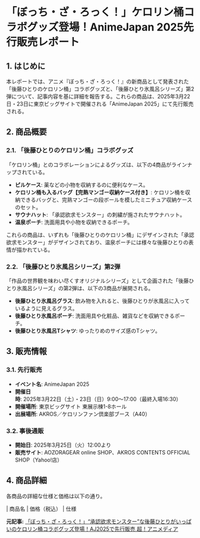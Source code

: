 # 「ぼっち・ざ・ろっく！」ケロリン桶コラボグッズ登場！AnimeJapan 2025先行販売レポート

## 1. はじめに

本レポートでは、アニメ『ぼっち・ざ・ろっく！』の新商品として発表された「後藤ひとりのケロリン桶」コラボグッズと、「後藤ひとり氷風呂シリーズ」第2弾について、記事内容を基に詳細を報告する。これらの商品は、2025年3月22日・23日に東京ビッグサイトで開催される「AnimeJapan 2025」にて先行販売される。

## 2. 商品概要

### 2.1. 「後藤ひとりのケロリン桶」コラボグッズ

「ケロリン桶」とのコラボレーションによるグッズは、以下の4商品がラインナップされている。

* **ピルケース**: 薬などの小物を収納するのに便利なケース。
* **ケロリン桶も入るバッグ【完熟マンゴー収納ケース付き】**: ケロリン桶を収納できるバッグと、完熟マンゴーの段ボールを模したミニチュア収納ケースのセット。
* **サウナハット**: 「承認欲求モンスター」の刺繍が施されたサウナハット。
* **温泉ポーチ**: 洗面用具や小物を収納できるポーチ。

これらの商品は、いずれも「後藤ひとりのケロリン桶」にデザインされた「承認欲求モンスター」がデザインされており、温泉ポーチには様々な後藤ひとりの表情が描かれている。

### 2.2. 「後藤ひとり氷風呂シリーズ」第2弾

「作品の世界観を味わい尽くすオリジナルシリーズ」として企画された「後藤ひとり氷風呂シリーズ」の第2弾は、以下の3商品が展開される。

* **後藤ひとり氷風呂グラス**: 飲み物を入れると、後藤ひとりが氷風呂に入っているように見えるグラス。
* **後藤ひとり氷風呂ポーチ**: 洗面用具や化粧品、雑貨などを収納できるポーチ。
* **後藤ひとり氷風呂Tシャツ**: ゆったりめのサイズ感のTシャツ。

## 3. 販売情報

### 3.1. 先行販売

* **イベント名**: AnimeJapan 2025
* **開催日時**: 2025年3月22日（土）・23日（日）9:00～17:00（最終入場16:30）
* **開催場所**: 東京ビッグサイト 東展示棟1-8ホール
* **出展場所**: AKROS／ケロリンファン倶楽部ブース（A40）

### 3.2. 事後通販

* **開始日**: 2025年3月25日（火）12:00より
* **販売サイト**: AOZORAGEAR online SHOP、AKROS CONTENTS OFFICIAL SHOP（Yahoo!店）

## 4. 商品詳細

各商品の詳細な仕様と価格は以下の通り。

| 商品名 | 価格（税込） | 仕様 

**元記事:** [「ぼっち・ざ・ろっく！」“承認欲求モンスター”な後藤ひとりがいっぱいのケロリン桶コラボグッズ登場！AJ2025で先行販売 超！アニメディア](https://cho-animedia.jp/article/2025/03/22/51440.html)